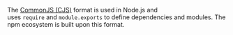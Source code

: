 The [CommonJS (CJS)](https://en.wikipedia.org/wiki/CommonJS) format is used in Node.js and uses `require` and `module.exports` to define dependencies and modules. The npm ecosystem is built upon this format.